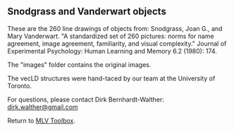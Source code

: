 ## Snodgrass and Vanderwart objects

These are the 260 line drawings of objects from:
Snodgrass, Joan G., and Mary Vanderwart. "A standardized set of 260 pictures: 
norms for name agreement, image agreement, familiarity, and visual complexity." 
Journal of Experimental Psychology: Human Learning and Memory 6.2 (1980): 174.

The "images" folder contains the original images.

The vecLD structures were hand-taced by our team at the University of Toronto.

For questions, please contact Dirk Bernhardt-Walther:
[dirk.walther@gmail.com](mailto:dirk.walther@gmail.com)

Return to [MLV Toolbox](../../README.md).